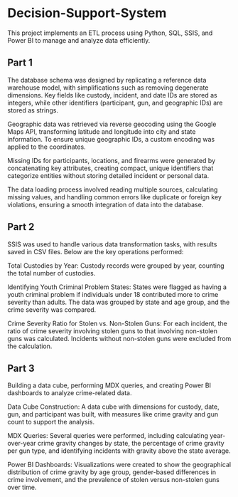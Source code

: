 # Decision-Support-System

This project implements an ETL process using Python, SQL, SSIS, and Power BI to manage and analyze data efficiently.

## Part 1
The database schema was designed by replicating a reference data warehouse model, with simplifications such as removing degenerate dimensions. Key fields like custody, incident, and date IDs are stored as integers, while other identifiers (participant, gun, and geographic IDs) are stored as strings.

Geographic data was retrieved via reverse geocoding using the Google Maps API, transforming latitude and longitude into city and state information. To ensure unique geographic IDs, a custom encoding was applied to the coordinates.

Missing IDs for participants, locations, and firearms were generated by concatenating key attributes, creating compact, unique identifiers that categorize entities without storing detailed incident or personal data.

The data loading process involved reading multiple sources, calculating missing values, and handling common errors like duplicate or foreign key violations, ensuring a smooth integration of data into the database.

## Part 2
SSIS was used to handle various data transformation tasks, with results saved in CSV files. Below are the key operations performed:

Total Custodies by Year: Custody records were grouped by year, counting the total number of custodies.

Identifying Youth Criminal Problem States: States were flagged as having a youth criminal problem if individuals under 18 contributed more to crime severity than adults. The data was grouped by state and age group, and the crime severity was compared.

Crime Severity Ratio for Stolen vs. Non-Stolen Guns: For each incident, the ratio of crime severity involving stolen guns to that involving non-stolen guns was calculated. Incidents without non-stolen guns were excluded from the calculation.

## Part 3
Building a data cube, performing MDX queries, and creating Power BI dashboards to analyze crime-related data.

Data Cube Construction: A data cube with dimensions for custody, date, gun, and participant was built, with measures like crime gravity and gun count to support the analysis.

MDX Queries: Several queries were performed, including calculating year-over-year crime gravity changes by state, the percentage of crime gravity per gun type, and identifying incidents with gravity above the state average.

Power BI Dashboards: Visualizations were created to show the geographical distribution of crime gravity by age group, gender-based differences in crime involvement, and the prevalence of stolen versus non-stolen guns over time.


